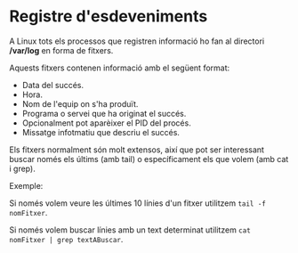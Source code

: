 # Registre d'esdeveniments

A Linux tots els processos que registren informació ho fan al directori **/var/log** en forma de fitxers.

Aquests fitxers contenen informació amb el següent format:

- Data del succés.
- Hora.
- Nom de l'equip on s'ha produït.
- Programa o servei que ha originat el succés.
- Opcionalment pot aparèixer el PID del procés.
- Missatge infotmatiu que descriu el succés.

Els fitxers normalment són molt extensos, així que pot ser interessant buscar només els últims (amb tail) o específicament els que volem (amb cat i grep).

Exemple:

Si només volem veure les últimes 10 línies d'un fitxer utilitzem ```tail -f nomFitxer```.

Si només volem buscar línies amb un text determinat utilitzem ```cat nomFitxer | grep textABuscar```.
